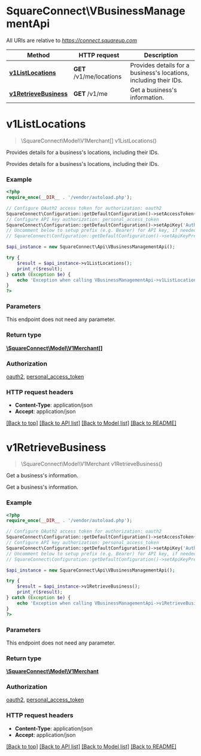 # SquareConnect\VBusinessManagementApi

All URIs are relative to *https://connect.squareup.com*

Method | HTTP request | Description
------------- | ------------- | -------------
[**v1ListLocations**](VBusinessManagementApi.md#v1ListLocations) | **GET** /v1/me/locations | Provides details for a business&#39;s locations, including their IDs.
[**v1RetrieveBusiness**](VBusinessManagementApi.md#v1RetrieveBusiness) | **GET** /v1/me | Get a business&#39;s information.


# **v1ListLocations**
> \SquareConnect\Model\V1Merchant[] v1ListLocations()

Provides details for a business's locations, including their IDs.

Provides details for a business's locations, including their IDs.

### Example
```php
<?php
require_once(__DIR__ . '/vendor/autoload.php');

// Configure OAuth2 access token for authorization: oauth2
SquareConnect\Configuration::getDefaultConfiguration()->setAccessToken('YOUR_ACCESS_TOKEN');
// Configure API key authorization: personal_access_token
SquareConnect\Configuration::getDefaultConfiguration()->setApiKey('Authorization', 'YOUR_API_KEY');
// Uncomment below to setup prefix (e.g. Bearer) for API key, if needed
// SquareConnect\Configuration::getDefaultConfiguration()->setApiKeyPrefix('Authorization', 'Bearer');

$api_instance = new SquareConnect\Api\VBusinessManagementApi();

try {
    $result = $api_instance->v1ListLocations();
    print_r($result);
} catch (Exception $e) {
    echo 'Exception when calling VBusinessManagementApi->v1ListLocations: ', $e->getMessage(), PHP_EOL;
}
?>
```

### Parameters
This endpoint does not need any parameter.

### Return type

[**\SquareConnect\Model\V1Merchant[]**](../Model/V1Merchant.md)

### Authorization

[oauth2](../../README.md#oauth2), [personal_access_token](../../README.md#personal_access_token)

### HTTP request headers

 - **Content-Type**: application/json
 - **Accept**: application/json

[[Back to top]](#) [[Back to API list]](../../README.md#documentation-for-api-endpoints) [[Back to Model list]](../../README.md#documentation-for-models) [[Back to README]](../../README.md)

# **v1RetrieveBusiness**
> \SquareConnect\Model\V1Merchant v1RetrieveBusiness()

Get a business's information.

Get a business's information.

### Example
```php
<?php
require_once(__DIR__ . '/vendor/autoload.php');

// Configure OAuth2 access token for authorization: oauth2
SquareConnect\Configuration::getDefaultConfiguration()->setAccessToken('YOUR_ACCESS_TOKEN');
// Configure API key authorization: personal_access_token
SquareConnect\Configuration::getDefaultConfiguration()->setApiKey('Authorization', 'YOUR_API_KEY');
// Uncomment below to setup prefix (e.g. Bearer) for API key, if needed
// SquareConnect\Configuration::getDefaultConfiguration()->setApiKeyPrefix('Authorization', 'Bearer');

$api_instance = new SquareConnect\Api\VBusinessManagementApi();

try {
    $result = $api_instance->v1RetrieveBusiness();
    print_r($result);
} catch (Exception $e) {
    echo 'Exception when calling VBusinessManagementApi->v1RetrieveBusiness: ', $e->getMessage(), PHP_EOL;
}
?>
```

### Parameters
This endpoint does not need any parameter.

### Return type

[**\SquareConnect\Model\V1Merchant**](../Model/V1Merchant.md)

### Authorization

[oauth2](../../README.md#oauth2), [personal_access_token](../../README.md#personal_access_token)

### HTTP request headers

 - **Content-Type**: application/json
 - **Accept**: application/json

[[Back to top]](#) [[Back to API list]](../../README.md#documentation-for-api-endpoints) [[Back to Model list]](../../README.md#documentation-for-models) [[Back to README]](../../README.md)

